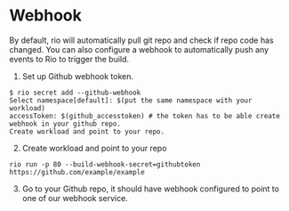 # Webhook

By default, rio will automatically pull git repo and check if repo code has changed.
You can also configure a webhook to automatically push any events to Rio to trigger the build.

1. Set up Github webhook token.
```
$ rio secret add --github-webhook
Select namespace[default]: $(put the same namespace with your workload)
accessToken: $(github_accesstoken) # the token has to be able create webhook in your github repo.
Create workload and point to your repo.
```

2. Create workload and point to your repo
```
rio run -p 80 --build-webhook-secret=githubtoken https://github.com/example/example
```

3. Go to your Github repo, it should have webhook configured to point to one of our webhook service.

